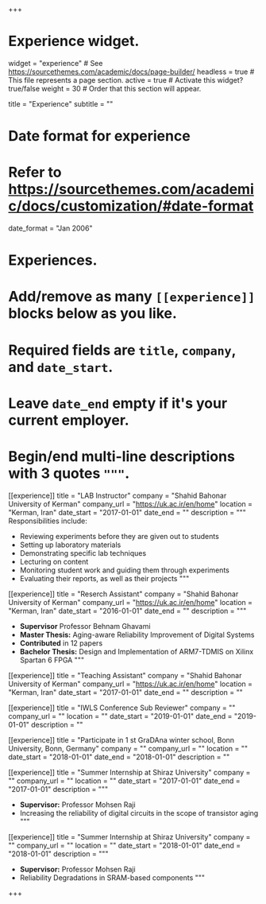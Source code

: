 +++
# Experience widget.
widget = "experience"  # See https://sourcethemes.com/academic/docs/page-builder/
headless = true  # This file represents a page section.
active = true  # Activate this widget? true/false
weight = 30  # Order that this section will appear.

title = "Experience"
subtitle = ""

# Date format for experience
#   Refer to https://sourcethemes.com/academic/docs/customization/#date-format
date_format = "Jan 2006"

# Experiences.
#   Add/remove as many `[[experience]]` blocks below as you like.
#   Required fields are `title`, `company`, and `date_start`.
#   Leave `date_end` empty if it's your current employer.
#   Begin/end multi-line descriptions with 3 quotes `"""`.
[[experience]]
  title = "LAB Instructor"
  company = "Shahid Bahonar University of Kerman"
  company_url = "https://uk.ac.ir/en/home"
  location = "Kerman, Iran"
  date_start = "2017-01-01"
  date_end = ""
  description = """
  Responsibilities include:
  
  * Reviewing experiments before they are given out to students
  * Setting up laboratory materials
  * Demonstrating specific lab techniques
  * Lecturing on content
  * Monitoring student work and guiding them through experiments
  * Evaluating their reports, as well as their projects
  """

[[experience]]
  title = "Reserch Assistant"
  company = "Shahid Bahonar University of Kerman"
  company_url = "https://uk.ac.ir/en/home"
  location = "Kerman, Iran"
  date_start = "2016-01-01"
  date_end = ""
  description = """
   * **Supervisor** Professor Behnam Ghavami
   * **Master Thesis:** Aging-aware Reliability Improvement of Digital Systems
   * **Contributed** in 12 papers
   * **Bachelor Thesis:** Design and Implementation of ARM7-TDMIS on Xilinx Spartan 6 FPGA
  """


[[experience]]
  title = "Teaching Assistant"
  company = "Shahid Bahonar University of Kerman"
  company_url = "https://uk.ac.ir/en/home"
  location = "Kerman, Iran"
  date_start = "2017-01-01"
  date_end = ""
  description = ""


[[experience]]
  title = "IWLS Conference Sub Reviewer"
  company = ""
  company_url = ""
  location = ""
  date_start = "2019-01-01"
  date_end = "2019-01-01"
  description = ""

[[experience]]
  title = "Participate in 1 st GraDAna winter school, Bonn University, Bonn, Germany"
  company = ""
  company_url = ""
  location = ""
  date_start = "2018-01-01"
  date_end = "2018-01-01"
  description = ""

[[experience]]
  title = "Summer Internship at Shiraz University"
  company = ""
  company_url = ""
  location = ""
  date_start = "2017-01-01"
  date_end = "2017-01-01"
  description = """
   * **Supervisor:** Professor Mohsen Raji
   * Increasing the reliability of digital circuits in the scope of transistor aging
  """

[[experience]]
  title = "Summer Internship at Shiraz University"
  company = ""
  company_url = ""
  location = ""
  date_start = "2018-01-01"
  date_end = "2018-01-01"
  description = """
  * **Supervisor:** Professor Mohsen Raji
  * Reliability Degradations in SRAM-based components
  """

+++
